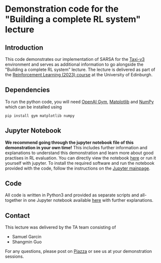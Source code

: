 # Demonstration code for the "Building a complete RL system" lecture

## Introduction
This code demonstrates our implementation of SARSA for the [Taxi-v3](https://gym.openai.com/envs/Taxi-v3/) environment and serves as additional information to go alongside the "Building a complete RL system" lecture.
The lecture is delivered as part of the [Reinforcement Learning (2023) course](http://www.drps.ed.ac.uk/22-23/dpt/cxinfr11010.htm) at the University of Edinburgh.

## Dependencies
To run the python code, you will need [OpenAI Gym](https://gym.openai.com), [Matplotlib](https://matplotlib.org/) and [NumPy](https://numpy.org/) which can be installed using

    pip install gym matplotlib numpy

## Jupyter Notebook
**We recommend going through the jupyter notebook file of this demonstration in your own time!** This includes further information and explanations to understand this demonstration and learn more about good practises in RL evaluation.
You can directly view the notebook [here](https://github.com/uoe-agents/Building-a-Complete-RL-System_Demonstration/blob/master/rl_demo.ipynb) or run it yourself with jupyter. To install the required software and run the notebook provided with the code, follow the instructions on the [Jupyter mainpage](https://jupyter.org/).

## Code
All code is written in Python3 and provided as separate scripts and all-together in one Jupyter notebook available [here](https://github.com/uoe-agents/Building-a-Complete-RL-System_Demonstration/blob/master/rl_demo.ipynb) with further explanations.

## Contact
This lecture was delivered by the TA team consisting of

- Samuel Garcin
- Shangmin Guo

For any questions, please post on [Piazza](https://piazza.com/class/lcuftvg9i510b) or see us at your demonstration sessions.
